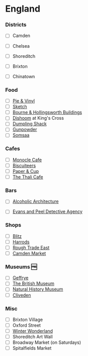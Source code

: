 England
======

### Districts
- [ ] Camden
- [ ] Chelsea
- [ ] Shoreditch 
- [ ] Brixton
- [ ] Chinatown


### Food
- [ ] [Pie &amp; Vinyl](http://www.pieandvinyl.co.uk/)
- [ ] [Sketch](http://sketch.london/)
- [ ] [Bourne & Hollingsworth Buildings](http://bandhbuildings.com/)
- [ ] [Dishoom](http://www.dishoom.com/kings-cross/) at King's Cross
- [ ] [Dumpling Shack](http://www.dumplingshack.co.uk/)
- [ ] [Gunpowder](http://www.gunpowderlondon.com/)
- [ ] [Somsaa](http://www.somsaa.com/)

### Cafes
- [ ] [Monocle Cafe](http://cafe.monocle.com/)
- [ ] [Biscuiteers](https://www.biscuiteers.com/)
- [ ] [Paper &amp; Cup](http://www.paperandcup.co.uk/)
- [ ] [The Thali Cafe](http://www.thethalicafe.co.uk/)

### Bars 
- [ ] [Alcoholic Architecture](http://www.alcoholicarchitecture.com/)
- [ ] [Evans and Peel Detective Agency](http://www.evansandpeel.com/)


### Shops
- [ ] [Blitz](http://www.blitzlondon.co.uk/)
- [ ] [Harrods](http://www.harrods.com/)
- [ ] [Rough Trade East](https://www.roughtrade.com/)
- [ ] [Camden Market](https://www.camdenmarket.com/)

### Museums :free:
- [ ] [Geffrye](http://www.geffrye-museum.org.uk/)
- [ ] [The British Museum](http://www.britishmuseum.org/)
- [ ] [Natural History Museum](http://www.nhm.ac.uk/)
- [ ] [Cliveden](http://www.clivedenhouse.co.uk/)

### Misc
- [ ] Brixton Village
- [ ] Oxford Street
- [ ] [Winter Wonderland](http://hydeparkwinterwonderland.com/)
- [ ] Shoreditch Art Wall
- [ ] Broadway Market (on Saturdays)
- [ ] Spitalfields Market
